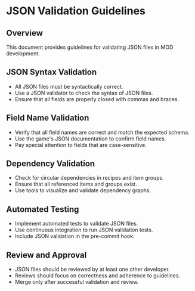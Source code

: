 # JSON Validation Guidelines

## Overview

This document provides guidelines for validating JSON files in MOD development.

## JSON Syntax Validation

- All JSON files must be syntactically correct.
- Use a JSON validator to check the syntax of JSON files.
- Ensure that all fields are properly closed with commas and braces.

## Field Name Validation

- Verify that all field names are correct and match the expected schema.
- Use the game's JSON documentation to confirm field names.
- Pay special attention to fields that are case-sensitive.

## Dependency Validation

- Check for circular dependencies in recipes and item groups.
- Ensure that all referenced items and groups exist.
- Use tools to visualize and validate dependency graphs.

## Automated Testing

- Implement automated tests to validate JSON files.
- Use continuous integration to run JSON validation tests.
- Include JSON validation in the pre-commit hook.

## Review and Approval

- JSON files should be reviewed by at least one other developer.
- Reviews should focus on correctness and adherence to guidelines.
- Merge only after successful validation and review.
